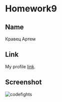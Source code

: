 # Homework9

## Name

Кравец Артем


## Link

My profile [link](https://codefights.com/profile/artemkravets).


## Screenshot

![codefights](https://github.com/ArtemKravets/homework-template/blob/feature-homework-9/homework9/result.PNG)